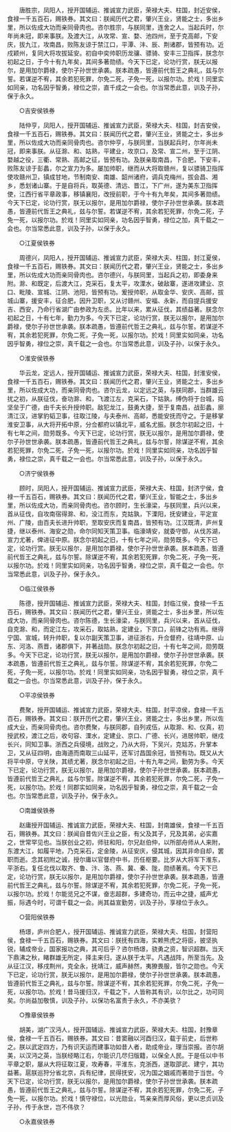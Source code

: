 <!-- { "loadSidebar": true } -->
　　唐胜宗，凤阳人，授开国辅运、推诚宣力武臣，荣禄大夫、柱国，封近安侯，食禄一千五百石，赐铁券。其文曰：朕闻历代之君，肇兴王业，贤能之士，多出乡里，所以佐成大功而亲同骨肉也。咨尔胜宗，与朕同里，连舍之人。当起兵时，尔年尚未冠，即来事朕。及渡大江，从攻常、宣、婺、池四州，至于克高邮，下安庆，拔九江，攻南昌，败陈友谅于禁江口，平潭、沣、辰、荆诸郡，皆预有功。近戍颖州，复同大将攻拔延安。初自中奕帅职历龙骧、骠骑、安丰三卫指挥，朕念尔初起之日，于今十有九年矣，其间多著勋绩。今天下已定，论功行赏，朕无以报尔，是用加尔爵禄，使尔子孙世世承袭。朕本疏愚，皆遵前代哲王之典礼，兹与尔誓。若谋逆不宥，其余若犯死罪，尔免二死，子免一死，以报尔功。於戏！同里实如同亲，功名因乎智勇，禄位之崇，直千成之一会也。尔当常悉此意，训及子孙，保于永久。 

　　○吉安侯铁券 

　　陆仲亨，凤阳人，授开国辅运、推诚宣力武臣，荣禄大夫、柱国，封吉安侯，食禄一千五百石，赐铁券。其文曰：朕闻历代之君，肇兴王业，贤能之士，多出乡里，所以佐成大功而亲同骨肉也。咨尔仲亨，与朕同里，当朕起兵时，尔年尚未冠，即来事朕。从征滁、和、姑熟，平建业，攻京口，及常、宣二州，至于江阴、婺越之役，三衢、常熟、高邮之征，皆预有功。及朕亲取南昌，下合肥，下安丰，败陈友谅于彭蠡，尔之宣力为多。屡加帅职，继而从大将取赣州，复以骠骑卫指挥使攻赣州卫，镇成甘地，节制南安、南雄、韶州诸府，调兵克梅州，拔会昌、湘乡，悉划诸山寨。于是自将兵，取英德、清远、晋江，下广州，遂为美东卫指挥使，江西行省平章政事，移镇襄阳，改授前职，于今十有九年矣，其间多著勋绩。今天下已定，论功行赏，朕无以报尔，是用加尔爵禄，使尔子孙世世承袭。朕本疏愚，皆遵前代哲王之典礼，兹与尔誓。若谋逆不宥，其余若犯死罪，尔免二死，子免一死，以报尔功。於戏！同里实如同亲，功名因乎智勇，禄位之加，真千载之一会也。尔当常悉此意，训及子孙，以保于永久。 

　　○江夏侯铁券 

　　周德兴，凤阳人，授开国辅运、推诚宣力武臣，荣禄大夫、柱国，封江夏侯，食禄一千五百石，赐铁券。其文曰：朕闻历代之君，肇兴王业，贤能之士，多出乡里，所以佐成大功而亲同骨肉也。咨尔德兴，与朕同里，当起兵之初，即委身来附。滁、和既定，后渡大江，克采石，复太平，攻溧水，破敌寨，遂进攻建业、京口、毗陵、宣城、江阴、池阳，皆预有功。爰授帅职，从取金华、安庆、高邮，拔城山寨，援安丰，征合肥，因升卫职，又从讨赣州、安福、永新，而自提兵援安吉、西安，乃命行省湖广由参政为左丞。比年以来，累从征伐，其绩益著。朕念尔初起之日，十有七年，勤力为多。今天下已定，论功行赏，朕无以报尔，是用加尔爵禄，使尔子孙世世承袭。朕本疏愚，皆遵前代哲王之典礼，兹与尔誓。若谋逆不宥，其余若犯死罪，尔免二死，子免一死，以报尔功。於戏！同里实如同亲，功名因乎智勇，禄位之崇，真千载之一会也。尔当常悉此意，训及子孙，以保于永久。 

　　○淮安侯铁券 

　　华云龙，定远人，授开国辅运、推诚宣力武臣，荣禄大夫、柱国，封淮安侯，食禄一千五百石，赐铁券。其文曰：朕闻历代之君，肇兴王业，贤能之士，多出乡里，所以佐成大功，而亲同骨肉也。咨尔云龙，以定远之英，与朕同郡，当群雄云扰之初，从朕征伐，奋功滁、和，飞渡江左，克采石，下姑孰，缚伪将于台城，捣坚垒于广德，由千夫长升授帅职。敌犯龙江，鼓勇大捷，至于复南昌，战彭蠡，廓清江汉，进掌豹韬卫事，往取江陵，与夫泰州、高邮，悉能安抚而守之。于是移掌淮安卫事，从大将开拓中原，分佥都府以镇北平，威名尤振。朕念尔初起之旧，十有七年之间，勋劳既多。今天下已定，论功行赏，朕无以报尔，是用加尔爵禄，使尔子孙世世承袭。朕本疏愚，皆遵前代哲王之典礼，兹与尔誓，除谋逆不宥，其余若犯死罪，尔免二死，子免一死，以报尔功。於戏！同里实如同亲，功名因乎智勇，禄位之崇，真千载之一会也。尔当常悉此意，训及子孙，以保于永久。 

　　○济宁侯铁券 

　　顾时，凤阳人，授开国辅运、推诚宣力武臣，荣禄大夫、柱国，封济宁侯，食禄一千五百石，赐铁券。其文曰：朕闻历代之君，肇兴王业，智能之士，多出乡里，所以佐成大功，而亲同骨肉也。咨尔顾时，生长濠梁，与朕同里，兵兴以来，首从征伐，自攻南宿得滁、和，没江而东，克姑孰，下溧阳，抚安建业，平定宣州、广陵，由百夫长进升帅职，至取安庆而复南昌，皆预有功。江汉既清，庐州复捷，继以泰州、海安之勋，命尔同知天策卫事。临濠靖安，就委守御，从伐苏湖，宣力尤著，俾进征中原。朕念尔初起之旧，十有七年之间，勋劳既多。今天下已定，论功行赏。朕无以报尔，是用加尔爵禄，使尔子孙世世承袭。朕本疏愚，皆遵前代哲王之典礼，兹与尔誓。除谋逆不宥，其余若犯死罪，尔免二死，子免一死，以报尔功。於戏！同里实如同亲，功名因乎智勇，禄位之崇，真千载之一会也。尔当常悉此意，训及子孙，保于永久。 

　　○临江侯铁券 

　　陈德，授开国辅运、推诚宣力武臣，荣禄大夫、柱国，封临江侯，食禄一千五百石，赐铁券。其文曰：朕闻历代之君，肇兴王业，贤能之士，多出乡里，所以佐成大功，而亲同骨肉也。咨尔陈德，生长濠梁，与朕同里，兵兴以来，首从征伐，自克滁、和，而定江左，攻采石，取姑熟，定建业，下京口，前锋之功有焉。继得宁国、宣城，转升帅职，复以尔副天策卫事，进征浙右，升佥督府，往靖中原、山东、河洛、燕晋，诸郡俱下，并著战勋。朕念尔初起之旧，十有七年之间，勋劳既多。今天下已定，论功行赏，朕无以报尔，是用加尔爵禄，使尔子孙世世承袭。朕本疏愚，皆遵前代哲王之典礼，兹与尔誓。除谋逆不宥，其余若犯死罪，尔免二死，子免一死，以报尔功。於戏！同里实如同亲，功名因乎智勇，禄位之崇，真千载之一会也。尔当常悉此意，训及子孙，保于永久。 

　　○平凉侯铁券 

　　费聚，授开国辅运、推诚宣力武臣，荣禄大夫、柱国，封平凉侯，食禄一千五百石，赐铁券。其文曰：朕开历代之君，肇兴王业，贤能之士，多出乡里，所以佐成大业，而亲同骨肉也。咨尔费聚，与朕同郡，自列戎伍，从取滁、和、仪真，初授武校，渡江之后，收句容、溧水，定建业、京口、广德、长兴，进居帅职，继戍长兴，同知卫事。浙西之兵侵境，战败之，乃从大将，下吴兴，克姑苏，升掌本卫，又从征四明，由海道而南取三山延平，还军讨昌国余冠，皆预有功。既又从大将平中原，守关陕，其绩尤著，朕念尔初起之旧，十有九年之间，勤劳为多。今天下已定，论功行赏，朕无以报尔，是用加尔爵禄，使尔子孙世世承袭。朕本疏愚，皆遵前代哲王之典礼，兹与尔誓。除谋逆不宥，其余若犯死罪，尔免二死，子免一死，以报尔功。於戏！同郡实如同亲，功名因乎智勇，禄位之崇，真千载之一会也。尔当常悉此意，训及子孙，保于永久。 

　　○南雄侯铁券 

　　赵庸授开国辅运、推诚宣力武臣，荣禄大夫、柱国，封南雄侯，食禄一千五百石，赐铁券。其文曰：朕闻自昔佐兴王业之臣，有父及其子，兄及其弟，必实嘉之，世常罕见也。当朕创业之初，师驻和阳，尔兄赵伯仲，以所部舟师从人来附，东渡大江，如履平地，乃克采石，定金陵，从征安庆，侵其城，因其非命自却，罢职而逝。念其初附之诚，授尔庸以官督府中书，历任枢要。比岁从大将军下淮东，平浙右。复任北伐以取齐、鲁、汴、洛、燕、冀、秦、陇，勋绩著焉。今天下已定，论功行赏，朕无以报尔，是用加尔爵禄，使尔子孙世世承袭。朕本疏愚，皆遵前代哲王之典礼，兹与尔誓。除谋逆不宥，其余若犯死罪，尔免二死，子免一死，以报尔功。於戏！尔能览兄之不谋，奋志超群，多建奇功，而云中之捷，威声尤振，际遇今时，可谓千载之一会。尚其益宣勤劳，训及子孙，享禄位于永久。 

　　○营阳侯铁券 

　　杨璟，庐州合肥人，授开国辅运、推诚宣力武臣，荣禄大夫、柱国，封营阳侯，食禄一千五百石，赐铁券。其文曰：朕抚有四海，实赖熊虎之将臣，披坚执锐，辅成帝业，国家报功之典，其可后乎？咨尔杨璟，骁勇之资，智识超群。当天下鼎沸之秋，睹群雄无所定，择主来归，遂从朕于太平。凡遇战阵，所至当先。及从征江汉，移戌荆州，克全永，抚靖江，威声赫然，夷獠畏服，皆尔之勋也。今天下已定，论功行赏，朕无以报尔，是用加尔爵禄，使尔子孙世世承袭。朕本疏愚，皆遵前代哲王之典礼，兹与尔誓。除谋逆不宥，其余若犯死罪，尔免二死，子免一死，以报尔功。於戏！昔马援归汉，千载之下，人皆称其有识，以尔比之，功可同矣。尔尚益加敬慎，训及子孙，以保功名富贵于永久，不亦美欤？ 

　　○豫章侯铁券 

　　胡美，湖广汉沔人，授开国辅运、推诚宣力武臣，荣禄大夫、柱国，封豫章侯，食禄一千五百石，赐铁券。其文曰：昔窦融以河酉归汉，载于前史，后世称之。朕以武定四方，乃有识天运而建事功如昔人者，助成帝业，理当崇报。咨尔胡美，以汉沔之英，当朕经略江右，尔能识几尽归版籍，以保全人民。于是任以中书平章之职，屡从大将征取江夏，攻寿春，平淮东，克浙西，遂取邵武、建宁，其功益著。扈朕巡狩分省北京，兵有纪律，民得抚安，况为国之姻戚而著勋于当世。今天下已定，论功行赏，朕无以报尔，是用加尔爵禄，使尔子孙世世承袭。朕本疏愚，皆遵前代哲王之典礼，兹与尔誓。除谋逆不宥，其余若犯死罪，尔免二死，子免一死，以报尔功。於戏！慎守禄位，以光勋业，笃亲亲而厚风俗，更以忠贞训及子孙，传于永世，岂不伟欤？ 

　　○永嘉侯铁券 

